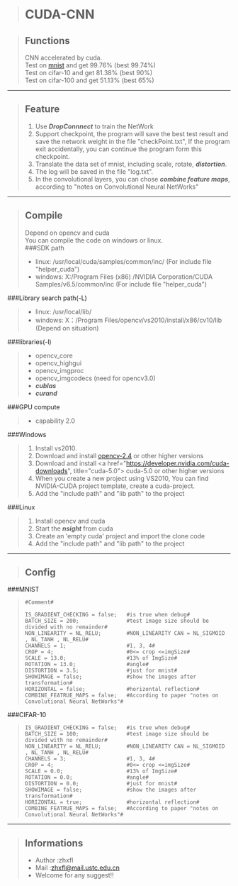 >CUDA-CNN
>========

>Functions
>--------
>CNN accelerated by cuda.    
>Test on <a href="http://yann.lecun.com/exdb/mnist/" title="mnist"> mnist</a> and get 99.76%       (best 99.74%)   
>Test on cifar-10  and get 81.38%   (best 90%)   
>Test on cifar-100 and get 51.13%   (best 65%)   
***

>Feature
>--------
>1. Use ***DropConnnect*** to train the NetWork
>2. Support checkpoint, the program will save the best test result and save the network weight in the file "checkPoint.txt", If the program exit accidentally, you can continue the program form this checkpoint.
>3. Translate the data set of mnist, including scale, rotate, ***distortion***.
>4. The log will be saved in the file "log.txt".  
>5. In the convolutional layers, you can chose ***combine feature maps***, according to "notes on Convolutional Neural NetWorks"
>

***

>Compile
>-------
>Depend on opencv and cuda    
>You can compile the code on windows or linux.   
###SDK path   
>* linux: /usr/local/cuda/samples/common/inc/ (For include file "helper_cuda")      
>* windows: X:/Program Files (x86) /NVIDIA Corporation/CUDA Samples/v6.5/common/inc (For include file "helper_cuda")   
>
###Library search path(-L)   
>* linux: /usr/local/lib/   
>* windows: X：/Program Files/opencv/vs2010/install/x86/cv10/lib (Depend on situation)    
>
###libraries(-l)      
>* opencv_core   
>* opencv_highgui   
>* opencv_imgproc   
>* opencv_imgcodecs (need for opencv3.0)   
>* ***cublas***   
>* ***curand***   
>
###GPU compute 
>* capability 2.0   
>
###Windows
>1. Install vs2010.
>2. Download and install <a href="http://sourceforge.net/projects/opencvlibrary/files/opencv-win/3.0.0-beta/" title="opencv-2.4"> opencv-2.4</a> or other higher versions
>3. Download and install <a href="https://developer.nvidia.com/cuda-downloads", title="cuda-5.0"> cuda-5.0</a> or other higher versions
>4. When you create a new project using VS2010, You can find NVIDIA-CUDA project template, create a cuda-project.
>5. Add the "include path" and "lib path" to the project
>
###Linux
>1. Install opencv and cuda
>2. Start the ***nsight*** from cuda
>3. Create an 'empty cuda' project and import the clone code   
>4. Add the "include path" and "lib path" to the project
>

***

>Config
>-----------
###MNIST
>`#Comment#`   
>   
>`IS_GRADIENT_CHECKING = false;   #is true when debug#`   
>`BATCH_SIZE = 200;               #test image size should be divided with no remainder#`   
>`NON_LINEARITY = NL_RELU;        #NON_LINEARITY CAN = NL_SIGMOID , NL_TANH , NL_RELU#`   
>`CHANNELS = 1;                   #1, 3, 4#`   
>`CROP = 4;                       #0<= crop <=imgSize#`   
>`SCALE = 13.0;                   #13% of ImgSize#`   
>`ROTATION = 13.0;                #angle#`   
>`DISTORTION = 3.5;               #just for mnist#`   
>`SHOWIMAGE = false;              #show the images after transformation#`   
>`HORIZONTAL = false;             #horizontal reflection#`   
>`COMBINE_FEATRUE_MAPS = false;   #According to paper "notes on Convolutional Neural NetWorks"#`
>
###CIFAR-10
>
>`IS_GRADIENT_CHECKING = false;   #is true when debug#`   
>`BATCH_SIZE = 100;               #test image size should be divided with no remainder#`   
>`NON_LINEARITY = NL_RELU;        #NON_LINEARITY CAN = NL_SIGMOID , NL_TANH , NL_RELU#`   
>`CHANNELS = 3;                   #1, 3, 4#`   
>`CROP = 4;                       #0<= crop <=imgSize#`   
>`SCALE = 0.0;                    #13% of ImgSize#`   
>`ROTATION = 0.0;                 #angle#`   
>`DISTORTION = 0.0;               #just for mnist#`   
>`SHOWIMAGE = false;              #show the images after transformation#`   
>`HORIZONTAL = true;              #horizontal reflection#` 
>`COMBINE_FEATRUE_MAPS = false;   #According to paper "notes on Convolutional Neural NetWorks"#`
>
***

>Informations
>------------
>* Author :zhxfl  
>* Mail   :zhxfl@mail.ustc.edu.cn  
>* Welcome for any suggest!!   

